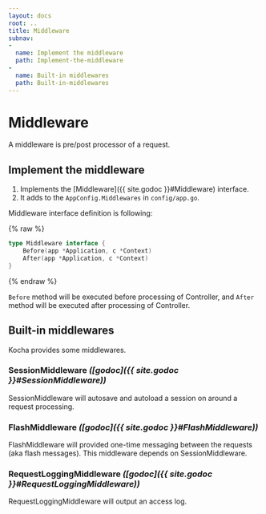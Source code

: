 ```yaml
---
layout: docs
root: ..
title: Middleware
subnav:
-
  name: Implement the middleware
  path: Implement-the-middleware
-
  name: Built-in middlewares
  path: Built-in-middlewares
---
```


# Middleware <a id="Middleware"></a>

A middleware is pre/post processor of a request.

## Implement the middleware <a id="Implement-the-middleware"></a>

1. Implements the [Middleware]({{ site.godoc }}#Middleware) interface.
1. It adds to the `AppConfig.Middlewares` in `config/app.go`.

Middleware interface definition is following:

{% raw %}
```go
type Middleware interface {
	Before(app *Application, c *Context)
	After(app *Application, c *Context)
}
```
{% endraw %}

`Before` method will be executed before processing of Controller, and `After` method will be executed after processing of Controller.

## Built-in middlewares <a id="Built-in-middlewares"></a>

Kocha provides some middlewares.

### SessionMiddleware *([godoc]({{ site.godoc }}#SessionMiddleware))*

SessionMiddleware will autosave and autoload a session on around a request processing.

### FlashMiddleware *([godoc]({{ site.godoc }}#FlashMiddleware))* <a id="FlashMiddleware"></a>

FlashMiddleware will provided one-time messaging between the requests (aka flash messages).
This middleware depends on SessionMiddleware.

### RequestLoggingMiddleware *([godoc]({{ site.godoc }}#RequestLoggingMiddleware))*

RequestLoggingMiddleware will output an access log.
